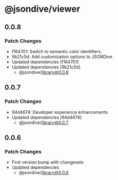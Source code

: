 # @jsondive/viewer

## 0.0.8

### Patch Changes

- f164701: Switch to semantic color identifiers.
- 9b21c5d: Add customization options to JSONDive.
- Updated dependencies [f164701]
- Updated dependencies [9b21c5d]
  - @jsondive/library@0.0.8

## 0.0.7

### Patch Changes

- 94d4674: Developer experience enhancements
- Updated dependencies [94d4674]
  - @jsondive/library@0.0.7

## 0.0.6

### Patch Changes

- First version bump with changesets
- Updated dependencies
  - @jsondive/library@0.0.6
